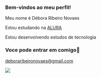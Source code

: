 ### Bem-vindos ao meu perfil!
Meu nome é Débora Ribeiro Novaes


Estou estudando na [ALURA](https://alura.com.br)

Estou desenvolvendo estudos de tecnologia


### Voce pode entrar em comigo📧
deboraribeironovaes@gmail.com


![](https://media1.tenor.com/m/rb2unJ2RAugAAAAC/awkward-in-trouble.gif)
